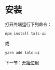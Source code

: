 # 安装

打开终端运行下列命令：

```js
npm install talc-ui
```

或

```js
yarn add talc-ui
```

下一节：[开始使用](#/doc/get-start)